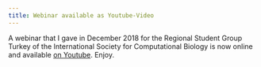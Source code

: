 ```yaml
---
title: Webinar available as Youtube-Video
---
```


A webinar that I gave in December 2018 for the Regional Student Group Turkey of the International Society for Computational Biology is now online and available [on Youtube](https://www.youtube.com/watch?v=qGW67OAbXD4&amp;amp=&amp;t=7s). Enjoy.